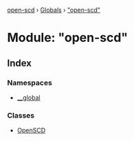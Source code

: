 [open-scd](../README.md) › [Globals](../globals.md) › ["open-scd"](_open_scd_.md)

# Module: "open-scd"

## Index

### Namespaces

* [__global](_open_scd_.__global.md)

### Classes

* [OpenSCD](../classes/_open_scd_.openscd.md)
